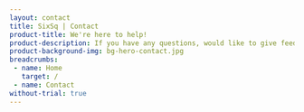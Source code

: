 ```yaml
---
layout: contact
title: SixSq | Contact
product-title: We're here to help!
product-description: If you have any questions, would like to give feedback or request a demo of our products, you can call, email, snail mail or even turn up in person.
product-background-img: bg-hero-contact.jpg
breadcrumbs:
 - name: Home
   target: /
 - name: Contact
without-trial: true
---
```

